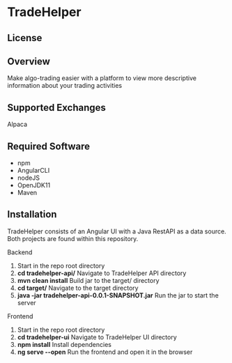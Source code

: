 # TradeHelper

## License

## Overview

Make algo-trading easier with a platform to view more descriptive information about your trading activities

## Supported Exchanges

Alpaca

## Required Software

- npm
- AngularCLI
- nodeJS
- OpenJDK11
- Maven

## Installation

TradeHelper consists of an Angular UI with a Java RestAPI as a data source.  Both projects are found within this repository.

Backend

1. Start in the repo root directory
2. **cd tradehelper-api/** Navigate to TradeHelper API directory
3. **mvn clean install** Build jar to the target/ directory
4. **cd target/** Navigate to the target directory
5. **java -jar tradehelper-api-0.0.1-SNAPSHOT.jar** Run the jar to start the server

Frontend
1. Start in the repo root directory
2. **cd tradehelper-ui** Navigate to TradeHelper UI directory
3. **npm install** Install dependencies
4. **ng serve --open** Run the frontend and open it in the browser

